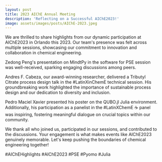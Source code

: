 ```yaml
---
layout: post
title: 2023 AIChE Annual Meeting
description: 'Reflecting on a Successful AIChE2023!'
image: assets/images/posts/AIChE-2023.jpeg
---
```


We are thrilled to share highlights from our dynamic participation at AIChE2023 in Orlando this 2023. Our team's presence was felt across multiple sessions, showcasing our commitment to innovation and collaboration in chemical engineering.

Zedong Peng's presentation on MindtPy in the software for PSE session was well-received, sparking engaging discussions among peers.

Andres F. Cabeza, our award-winning researcher, delivered a Tributyl Citrate process design talk in the #LatinXinChemE technical session. His groundbreaking work highlighted the importance of sustainable process design and our dedication to diversity and inclusion.

Pedro Maciel Xavier presented his poster on the QUBO.jl Julia environment. Additionally, his participation as a panelist in the #LatinXChemE ☕ panel was inspiring, fostering meaningful dialogue on crucial topics within our community.

We thank all who joined us, participated in our sessions, and contributed to the discussions. Your engagement is what makes events like AIChE2023 genuinely memorable. Let's keep pushing the boundaries of chemical engineering together!

#AIChEHighlights #AIChE2023 #PSE #Pyomo #Julia
